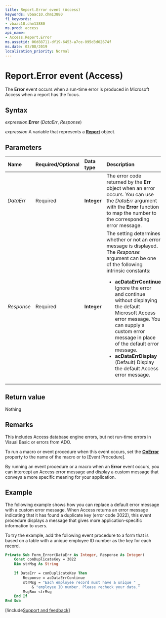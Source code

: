 ```yaml
---
title: Report.Error event (Access)
keywords: vbaac10.chm13880
f1_keywords:
- vbaac10.chm13880
ms.prod: access
api_name:
- Access.Report.Error
ms.assetid: 06d88711-df19-6453-a7ce-095d3d02674f
ms.date: 03/08/2019
localization_priority: Normal
---
```



# Report.Error event (Access)

The **Error** event occurs when a run-time error is produced in Microsoft Access when a report has the focus.


## Syntax

_expression_.**Error** (_DataErr_, _Response_)

_expression_ A variable that represents a **[Report](Access.Report.md)** object.


## Parameters

|Name|Required/Optional|Data type|Description|
|:-----|:-----|:-----|:-----|
| _DataErr_|Required|**Integer**|The error code returned by the **Err** object when an error occurs. You can use the _DataErr_ argument with the **Error** function to map the number to the corresponding error message. |
| _Response_|Required|**Integer**|The setting determines whether or not an error message is displayed. The _Response_ argument can be one of the following intrinsic constants: <ul><li><b>acDataErrContinue</b>  Ignore the error and continue without displaying the default Microsoft Access error message. You can supply a custom error message in place of the default error message.</li><li><b>acDataErrDisplay</b>  (Default) Display the default Access error message.</li></ul>|

## Return value

Nothing


## Remarks

This includes Access database engine errors, but not run-time errors in Visual Basic or errors from ADO.

To run a macro or event procedure when this event occurs, set the **[OnError](access.report.onerror.md)** property to the name of the macro or to [Event Procedure].

By running an event procedure or a macro when an **Error** event occurs, you can intercept an Access error message and display a custom message that conveys a more specific meaning for your application.
  

## Example

The following example shows how you can replace a default error message with a custom error message. When Access returns an error message indicating that it has found a duplicate key (error code 3022), this event procedure displays a message that gives more application-specific information to users.

To try the example, add the following event procedure to a form that is based on a table with a unique employee ID number as the key for each record.

```vb
Private Sub Form_Error(DataErr As Integer, Response As Integer) 
    Const conDuplicateKey = 3022 
    Dim strMsg As String 
 
    If DataErr = conDuplicateKey Then 
        Response = acDataErrContinue 
        strMsg = "Each employee record must have a unique " _ 
            & "employee ID number. Please recheck your data." 
        MsgBox strMsg 
    End If 
End Sub
```




[!include[Support and feedback](~/includes/feedback-boilerplate.md)]